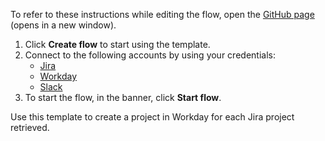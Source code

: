 To refer to these instructions while editing the flow, open the [GitHub page](https://github.com/ot4i/app-connect-templates/tree/main/resources/markdown/Create%20a%20project%20in%20Workday%20for%20each%20Jira%20project%20retrieved_instructions.md) (opens in a new window).

1. Click **Create flow** to start using the template.
2. Connect to the following accounts by using your credentials:
   - [Jira](https://www.ibm.com/docs/en/app-connect/containers_cd?topic=apps-jira)
   - [Workday](https://www.ibm.com/docs/en/app-connect/containers_cd?topic=apps-workday)
   - [Slack](https://www.ibm.com/docs/en/app-connect/containers_cd?topic=apps-slack)
3. To start the flow, in the banner, click **Start flow**.


Use this template to create a project in Workday for each Jira project retrieved.






